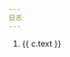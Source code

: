 ```yaml
---
日志
---
```


<Timeline>
    <TimelineItem v-for="(item,i) in data" :key="i" :color="item.color">
        <Card hoverable :bodyStyle="{
            padding: '0px 16px'
        }">
            <template #title>
                <div :class="$style['item-title']">
                    <div>{{item.title}}</div>
                    <div class="date-title">{{item.date}}</div>
                </div>
            </template>
            <ol>
                <li v-for="c,idx in item.list" :key="idx">{{ c.text }}</li>
            </ol>
        </Card>
    </TimelineItem>
</Timeline>

<script setup lang="ts">
import { Timeline,TimelineItem,Card } from 'ant-design-vue'
import data from './data';

</script>
<!-- md 推荐用法 -->
<style module>
.item-title{
    display: flex;
    justify-content: space-between;
    align-items: center;
    font-weight: bold;
    font-size: 16px;
}
.date-title{
    font-weight: bold;
    font-size: 16px;
}

</style>
